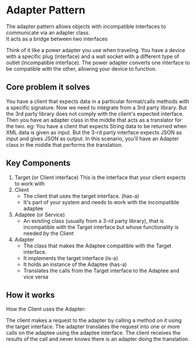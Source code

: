 # Adapter Pattern

The adapter pattern allows objects with incompatible interfaces to communicate via an adapter class.  
It acts as a bridge between two interfaces

Think of it like a power adapter you use when traveling. You have a device with a specific plug (interface) and a wall socket with a different type of outlet (incompatible interface). The power adapter converts one interface to be compatible with the other, allowing your device to function.

## Core problem it solves
You have a client that expects data in a particular format/calls methods with a specific signature. Now we need to integrate  from a 3rd party library. But the 3rd party library does not comply with the client's expected interface.
Then you have an adapter class in the middle that acts as a translator for the two.
eg: You have a client that expects String data to be returned when XML data is given as input. But the 3-rd party interface expects JSON as input and gives JSON as output.
In this scenario, you'll have an Adapter class in the middle that performs the translation.

## Key Components
1. Target (or Client interface)
    This is the interface that your client expects to work with
2. Client
   - The client that uses the target interface. (has-a)
   - It's part of your system and needs to work with the incompatible adaptee
3. Adaptee (or Service)
   - An existing class (usually from a 3-rd party library), that is incompatible with the Target interface but whose functionality is needed by the Client
4. Adapter
   - The class that makes the Adaptee compatible with the Target interface.
   - It implements the target interface (is-a)
   - It holds an instance of the Adaptee (has-a)
   - Translates the calls from the Target interface to the Adaptee and vice versa
   
## How it works
How the Client uses the Adapter:

The client makes a request to the adapter by calling a method on it using the target interface.
The adapter translates the request into one or more calls on the adaptee using the adaptee interface.
The client receives the results of the call and never knows there is an adapter doing the translation.